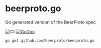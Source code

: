 # beerproto.go
Go generated version of the BeerProto spec

![CI](https://github.com/beerproto/beerproto.go/workflows/CI/badge.svg)
[![GoDoc](https://godoc.org/github.com/beerproto/beerproto.go?status.svg)](https://pkg.go.dev/github.com/beerproto/beerproto.go?tab=doc)

```bash
go get github.com/beerproto/beerproto.go
```
